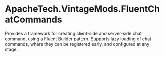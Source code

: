 # ApacheTech.VintageMods.FluentChatCommands

Provides a framework for creating client-side and server-side chat command, using a Fluent Builder pattern. Supports lazy loading of chat commands, where they can be registered early, and configured at any stage.
